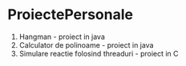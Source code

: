 # ProiectePersonale

1. Hangman - proiect in java
2. Calculator de polinoame - proiect in java
3. Simulare reactie folosind threaduri - proiect in C
